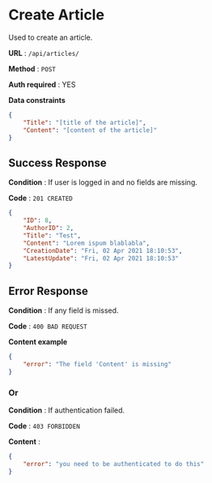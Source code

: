 # Create Article

Used to create an article.

**URL** : `/api/articles/`

**Method** : `POST`

**Auth required** : YES

**Data constraints**

```json
{
    "Title": "[title of the article]",
    "Content": "[content of the article]"
}
```

## Success Response

**Condition** : If user is logged in and no fields are missing.

**Code** : `201 CREATED`

```json
{
    "ID": 8,
    "AuthorID": 2,
    "Title": "Test",
    "Content": "Lorem ispum blablabla",
    "CreationDate": "Fri, 02 Apr 2021 18:10:53",
    "LatestUpdate": "Fri, 02 Apr 2021 18:10:53"
}
```

## Error Response

**Condition** : If any field is missed.

**Code** : `400 BAD REQUEST`

**Content example**

```json
{
    "error": "The field 'Content' is missing"
}
```
### Or

**Condition** : If authentication failed.

**Code** : `403 FORBIDDEN`

**Content** : 

```json
{
    "error": "you need to be authenticated to do this"
}
```
